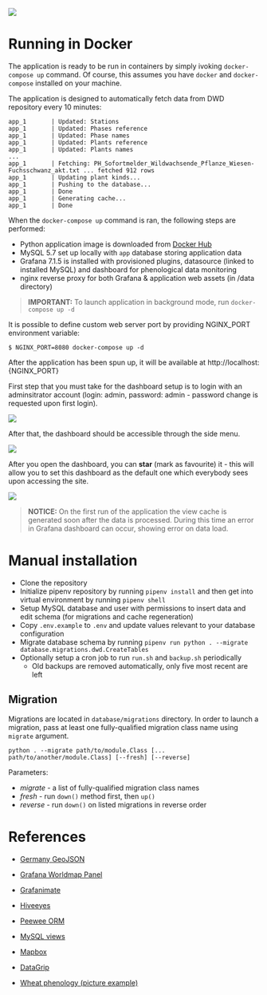![](https://github.com/lexuzieel/dwd-phenology-stream/raw/master/data/demo.gif)

# Running in Docker

The application is ready to be run in containers by simply ivoking `docker-compose up` command.
Of course, this assumes you have `docker` and `docker-compose` installed on your machine.

The application is designed to automatically fetch data from DWD repository every 10 minutes:

```
app_1       | Updated: Stations
app_1       | Updated: Phases reference
app_1       | Updated: Phase names
app_1       | Updated: Plants reference
app_1       | Updated: Plants names
...
app_1       | Fetching: PH_Sofortmelder_Wildwachsende_Pflanze_Wiesen-Fuchsschwanz_akt.txt ... fetched 912 rows
app_1       | Updating plant kinds...
app_1       | Pushing to the database...
app_1       | Done
app_1       | Generating cache...
app_1       | Done
```

When the `docker-compose up` command is ran, the following steps are performed:
- Python application image is downloaded from [Docker Hub](https://hub.docker.com/repository/docker/lexuzieel/dwd-phenology-stream-app)
- MySQL 5.7 set up locally with `app` database storing application data
- Grafana 7.1.5 is installed with provisioned plugins, datasource (linked to installed MySQL) and dashboard for phenological data monitoring
- nginx reverse proxy for both Grafana & application web assets (in /data directory)

> **IMPORTANT:** To launch application in background mode, run `docker-compose up -d`

It is possible to define custom web server port by providing NGINX_PORT environment variable:

```
$ NGINX_PORT=8080 docker-compose up -d
```

After the application has been spun up, it will be available at http://localhost:{NGINX_PORT}

First step that you must take for the dashboard setup is to login with an adminsitrator account (login: admin, password: admin - password change is requested upon first login).

![](https://i.imgur.com/XeywxhK.png)

After that, the dashboard should be accessible through the side menu.

![](https://i.imgur.com/2zZCIEO.png)

After you open the dashboard, you can **star** (mark as favourite) it - this will allow you to set this dashboard as the default one which everybody sees upon accessing the site.

![](https://i.imgur.com/eXAv5lk.png)

> **NOTICE:** On the first run of the application the view cache is generated soon after the data is processed. During this time an error in Grafana dashboard can occur, showing error on data load.

# Manual installation

- Clone the repository
- Initialize pipenv repository by running `pipenv install` and then get into virtual environment by running `pipenv shell`
- Setup MySQL database and user with permissions to insert data and edit schema (for migrations and cache regeneration)
- Copy `.env.example` to `.env` and update values relevant to your database configuration
- Migrate database schema by running `pipenv run python . --migrate database.migrations.dwd.CreateTables`
- Optionally setup a cron job to run `run.sh` and `backup.sh` periodically
  - Old backups are removed automatically, only five most recent are left

## Migration

Migrations are located in `database/migrations` directory. In order to launch a migration, pass at least one fully-qualified migration class name using `migrate` argument.

```
python . --migrate path/to/module.Class [... path/to/another/module.Class] [--fresh] [--reverse]
```

Parameters:

- *migrate* - a list of fully-qualified migration class names
- *fresh* - run `down()` method first, then `up()`
- *reverse* - run `down()` on listed migrations in reverse order

# References

- [Germany GeoJSON](https://github.com/isellsoap/deutschlandGeoJSON/blob/master/2_bundeslaender/4_niedrig.geo.json)
- [Grafana Worldmap Panel](https://github.com/grafana/worldmap-panel)
- [Grafanimate](https://github.com/panodata/grafanimate)
- [Hiveeyes](https://community.hiveeyes.org/t/developing-grafana-worldmap-ng/1824)
- [Peewee ORM](http://docs.peewee-orm.com/en/latest/peewee/quickstart.html)
- [MySQL views](https://dev.mysql.com/doc/refman/8.0/en/create-view.html)
- [Mapbox](https://www.mapbox.com/)
- [DataGrip](https://www.jetbrains.com/datagrip/)

- [Wheat phenology (picture example)](https://www.nature.com/articles/s41437-020-0320-1)
